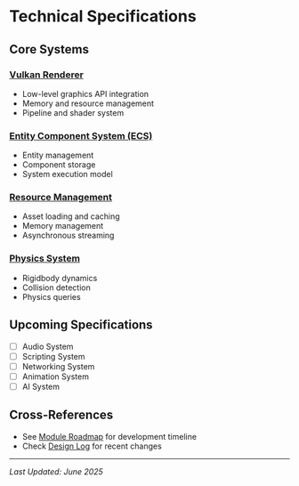 # Technical Specifications

## Core Systems

### [Vulkan Renderer](./vulkan_renderer.md)
- Low-level graphics API integration
- Memory and resource management
- Pipeline and shader system

### [Entity Component System (ECS)](./ecs_system.md)
- Entity management
- Component storage
- System execution model

### [Resource Management](./resource_management.md)
- Asset loading and caching
- Memory management
- Asynchronous streaming

### [Physics System](./physics_system.md)
- Rigidbody dynamics
- Collision detection
- Physics queries

## Upcoming Specifications
- [ ] Audio System
- [ ] Scripting System
- [ ] Networking System
- [ ] Animation System
- [ ] AI System

## Cross-References
- See [Module Roadmap](../01_module_roadmap.md) for development timeline
- Check [Design Log](../03_design_log.md) for recent changes

---
*Last Updated: June 2025*
